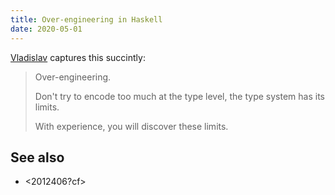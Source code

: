 ```yaml
---
title: Over-engineering in Haskell
date: 2020-05-01
---
```


[Vladislav](https://twitter.com/int_index/status/1255146184450007042) captures this succintly:

> Over-engineering.
>
> Don't try to encode too much at the type level, the type system has its limits.
>
> With experience, you will discover these limits.

## See also

* <2012406?cf>
